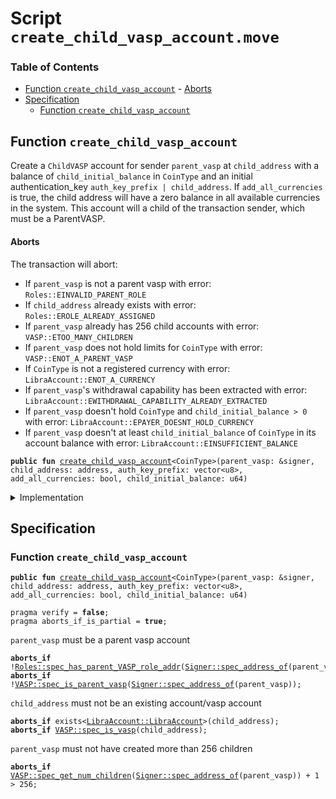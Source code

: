 
<a name="SCRIPT"></a>

# Script `create_child_vasp_account.move`

### Table of Contents

-  [Function `create_child_vasp_account`](#SCRIPT_create_child_vasp_account)
        -  [Aborts](#SCRIPT_@Aborts)
-  [Specification](#SCRIPT_Specification)
    -  [Function `create_child_vasp_account`](#SCRIPT_Specification_create_child_vasp_account)



<a name="SCRIPT_create_child_vasp_account"></a>

## Function `create_child_vasp_account`

Create a
<code>ChildVASP</code> account for sender
<code>parent_vasp</code> at
<code>child_address</code> with a balance of
<code>child_initial_balance</code> in
<code>CoinType</code> and an initial authentication_key
<code>auth_key_prefix | child_address</code>.
If
<code>add_all_currencies</code> is true, the child address will have a zero balance in all available
currencies in the system.
This account will a child of the transaction sender, which must be a ParentVASP.


<a name="SCRIPT_@Aborts"></a>

#### Aborts

The transaction will abort:

* If
<code>parent_vasp</code> is not a parent vasp with error:
<code>Roles::EINVALID_PARENT_ROLE</code>
* If
<code>child_address</code> already exists with error:
<code>Roles::EROLE_ALREADY_ASSIGNED</code>
* If
<code>parent_vasp</code> already has 256 child accounts with error:
<code>VASP::ETOO_MANY_CHILDREN</code>
* If
<code>parent_vasp</code> does not hold limits for
<code>CoinType</code> with error:
<code>VASP::ENOT_A_PARENT_VASP</code>
* If
<code>CoinType</code> is not a registered currency with error:
<code>LibraAccount::ENOT_A_CURRENCY</code>
* If
<code>parent_vasp</code>'s withdrawal capability has been extracted with error:
<code>LibraAccount::EWITHDRAWAL_CAPABILITY_ALREADY_EXTRACTED</code>
* If
<code>parent_vasp</code> doesn't hold
<code>CoinType</code> and
<code>child_initial_balance &gt; 0</code> with error:
<code>LibraAccount::EPAYER_DOESNT_HOLD_CURRENCY</code>
* If
<code>parent_vasp</code> doesn't at least
<code>child_initial_balance</code> of
<code>CoinType</code> in its account balance with error:
<code>LibraAccount::EINSUFFICIENT_BALANCE</code>


<pre><code><b>public</b> <b>fun</b> <a href="#SCRIPT_create_child_vasp_account">create_child_vasp_account</a>&lt;CoinType&gt;(parent_vasp: &signer, child_address: address, auth_key_prefix: vector&lt;u8&gt;, add_all_currencies: bool, child_initial_balance: u64)
</code></pre>



<details>
<summary>Implementation</summary>


<pre><code><b>fun</b> <a href="#SCRIPT_create_child_vasp_account">create_child_vasp_account</a>&lt;CoinType&gt;(
    parent_vasp: &signer,
    child_address: address,
    auth_key_prefix: vector&lt;u8&gt;,
    add_all_currencies: bool,
    child_initial_balance: u64
) {
    <a href="../../modules/doc/LibraAccount.md#0x1_LibraAccount_create_child_vasp_account">LibraAccount::create_child_vasp_account</a>&lt;CoinType&gt;(
        parent_vasp,
        child_address,
        auth_key_prefix,
        add_all_currencies,
    );
    // Give the newly created child `child_initial_balance` coins
    <b>if</b> (child_initial_balance &gt; 0) {
        <b>let</b> vasp_withdrawal_cap = <a href="../../modules/doc/LibraAccount.md#0x1_LibraAccount_extract_withdraw_capability">LibraAccount::extract_withdraw_capability</a>(parent_vasp);
        <a href="../../modules/doc/LibraAccount.md#0x1_LibraAccount_pay_from">LibraAccount::pay_from</a>&lt;CoinType&gt;(
            &vasp_withdrawal_cap, child_address, child_initial_balance, x"", x""
        );
        <a href="../../modules/doc/LibraAccount.md#0x1_LibraAccount_restore_withdraw_capability">LibraAccount::restore_withdraw_capability</a>(vasp_withdrawal_cap);
    };
}
</code></pre>



</details>

<a name="SCRIPT_Specification"></a>

## Specification


<a name="SCRIPT_Specification_create_child_vasp_account"></a>

### Function `create_child_vasp_account`


<pre><code><b>public</b> <b>fun</b> <a href="#SCRIPT_create_child_vasp_account">create_child_vasp_account</a>&lt;CoinType&gt;(parent_vasp: &signer, child_address: address, auth_key_prefix: vector&lt;u8&gt;, add_all_currencies: bool, child_initial_balance: u64)
</code></pre>




<pre><code>pragma verify = <b>false</b>;
pragma aborts_if_is_partial = <b>true</b>;
</code></pre>



<code>parent_vasp</code> must be a parent vasp account


<pre><code><b>aborts_if</b> !<a href="../../modules/doc/Roles.md#0x1_Roles_spec_has_parent_VASP_role_addr">Roles::spec_has_parent_VASP_role_addr</a>(<a href="../../modules/doc/Signer.md#0x1_Signer_spec_address_of">Signer::spec_address_of</a>(parent_vasp));
<b>aborts_if</b> !<a href="../../modules/doc/VASP.md#0x1_VASP_spec_is_parent_vasp">VASP::spec_is_parent_vasp</a>(<a href="../../modules/doc/Signer.md#0x1_Signer_spec_address_of">Signer::spec_address_of</a>(parent_vasp));
</code></pre>



<code>child_address</code> must not be an existing account/vasp account


<pre><code><b>aborts_if</b> exists&lt;<a href="../../modules/doc/LibraAccount.md#0x1_LibraAccount_LibraAccount">LibraAccount::LibraAccount</a>&gt;(child_address);
<b>aborts_if</b> <a href="../../modules/doc/VASP.md#0x1_VASP_spec_is_vasp">VASP::spec_is_vasp</a>(child_address);
</code></pre>



<code>parent_vasp</code> must not have created more than 256 children


<pre><code><b>aborts_if</b> <a href="../../modules/doc/VASP.md#0x1_VASP_spec_get_num_children">VASP::spec_get_num_children</a>(<a href="../../modules/doc/Signer.md#0x1_Signer_spec_address_of">Signer::spec_address_of</a>(parent_vasp)) + 1 &gt; 256;
</code></pre>
